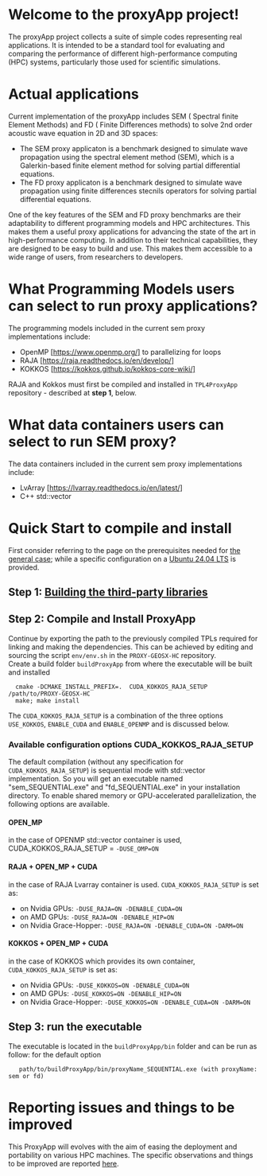 # Welcome to the  proxyApp project!

The proxyApp project  collects a suite of simple codes representing real applications.
It is intended to be a standard tool for evaluating and comparing the performance of different high-performance computing (HPC) systems, particularly those used for scientific simulations.


# Actual applications 

Current implementation of the proxyApp includes SEM ( Spectral finite Element Methods) and FD ( Finite Differences methods) to solve 2nd order acoustic wave equation in 2D and 3D spaces:  
* The SEM proxy applicaton is a benchmark designed to simulate wave propagation using the spectral element method (SEM), which is a Galerkin-based finite element method for solving partial differential equations.  
* The FD proxy applicaton is a benchmark designed to simulate wave propagation using finite differences stecnils operators for solving partial differential equations.

One of the key features of the SEM and FD proxy benchmarks are their adaptability to different programming models and HPC architectures. This makes them a useful proxy applications for advancing the state of the art in high-performance computing. In addition to their technical capabilities, they are designed to be easy to build and use. This makes them accessible to a wide range of users, from researchers to developers.

# What Programming Models users can select to run  proxy applications?

The programming models included in the current sem proxy implementations include:  
* OpenMP [https://www.openmp.org/] to parallelizing for loops  
* RAJA [https://raja.readthedocs.io/en/develop/]  
* KOKKOS [https://kokkos.github.io/kokkos-core-wiki/]  

RAJA and Kokkos must first be compiled and installed  in `TPL4ProxyApp` repository - described at **step 1**, below.

# What data containers users can select to run SEM proxy?

The data containers included in the current sem proxy implementations include:  
* LvArray [https://lvarray.readthedocs.io/en/latest/]  
* C++ std::vector  

# Quick Start to compile and install

First consider referring to the page on the prerequisites needed for [the general case](./README_prerequisites_general.md); while a specific configuration on a [Ubuntu 24.04 LTS](./README_prerequisites_specific.md) is provided.

## Step 1: [Building the third-party libraries](../proxy-geos-hc_tpl/README.md)

## Step 2: Compile and Install ProxyApp
Continue by exporting the path to the previously compiled TPLs required for linking and making the dependencies. This can be achieved by editing and sourcing the script `env/env.sh` in the `PROXY-GEOSX-HC` repository.  
Create a build folder `buildProxyApp` from where the executable will be built and installed  
```
  cmake -DCMAKE_INSTALL_PREFIX=.  CUDA_KOKKOS_RAJA_SETUP /path/to/PROXY-GEOSX-HC 
  make; make install
```

The ```CUDA_KOKKOS_RAJA_SETUP``` is a combination of the three options `USE_KOKKOS`, `ENABLE_CUDA` and `ENABLE_OPENMP` and is discussed below.  

### Available configuration options CUDA_KOKKOS_RAJA_SETUP
The default compilation (without any specification for `CUDA_KOKKOS_RAJA_SETUP`) is sequential mode with std::vector implementation. 
So you will get an executable named "sem_SEQUENTIAL.exe" and "fd_SEQUENTIAL.exe" in your installation directory. To enable shared memory or GPU-accelerated parallelization, the following options are available. 

#### OPEN_MP
in the case of OPENMP std::vector container is used,  CUDA_KOKKOS_RAJA_SETUP = `-DUSE_OMP=ON`

#### RAJA + OPEN_MP + CUDA
in the case of RAJA Lvarray container is used. `CUDA_KOKKOS_RAJA_SETUP` is set as:  
* on Nvidia GPUs: `-DUSE_RAJA=ON -DENABLE_CUDA=ON`  
* on AMD GPUs: `-DUSE_RAJA=ON -DENABLE_HIP=ON`   
* on Nvidia Grace-Hopper: `-DUSE_RAJA=ON -DENABLE_CUDA=ON -DARM=ON`  

#### KOKKOS + OPEN_MP + CUDA
in the case of KOKKOS which provides its own container, `CUDA_KOKKOS_RAJA_SETUP` is set as:  
* on Nvidia GPUs: `-DUSE_KOKKOS=ON -DENABLE_CUDA=ON`  
* on AMD GPUs: `-DUSE_KOKKOS=ON -DENABLE_HIP=ON`   
* on Nvidia Grace-Hopper: `-DUSE_KOKKOS=ON -DENABLE_CUDA=ON -DARM=ON`  

## Step 3: run the executable 
The executable is located in the `buildProxyApp/bin` folder and can be run as follow: for the default option
```
   path/to/buildProxyApp/bin/proxyName_SEQUENTIAL.exe (with proxyName: sem or fd)
```

# Reporting issues and things to be improved 
This ProxyApp will evolves with the aim of easing the deployment and portability on various HPC machines. The specific observations and things to be improved are reported [here](./README_SPECIFIC_and_TODO.md).